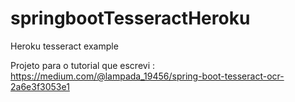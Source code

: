 # springbootTesseractHeroku
Heroku tesseract example

Projeto para o tutorial que escrevi :
https://medium.com/@lampada_19456/spring-boot-tesseract-ocr-2a6e3f3053e1